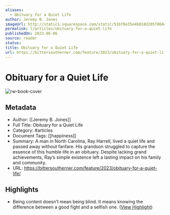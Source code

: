 ```yaml
---
aliases:
  - Obituary for a Quiet Life
author: Jeremy B. Jones
imageUrl: http://static1.squarespace.com/static/51bf0e35e4b010d205f86840/t/645d4f15681dc8700eec2356/1683836698601/harrell20%2Bcopy.jpg?format=1500w
permalink: l/articles/obituary-for-a-quiet-life
publishedOn: 2023-06-06
source: reader
status: 
title: Obituary for a Quiet Life
url: https://bittersoutherner.com/feature/2023/obituary-for-a-quiet-life/
---
```

# Obituary for a Quiet Life

![rw-book-cover](http://static1.squarespace.com/static/51bf0e35e4b010d205f86840/t/645d4f15681dc8700eec2356/1683836698601/harrell20%2Bcopy.jpg?format=1500w)

## Metadata

- Author: [[Jeremy B. Jones]]
- Full Title: Obituary for a Quiet Life
- Category: #articles
- Document Tags: [[happiness]]
- Summary: A man in North Carolina, Ray Harrell, lived a quiet life and passed away without fanfare. His grandson struggled to capture the essence of this humble life in an obituary. Despite lacking grand achievements, Ray’s simple existence left a lasting impact on his family and community.
- URL: https://bittersoutherner.com/feature/2023/obituary-for-a-quiet-life/

## Highlights

- Being content doesn’t mean being blind. It means knowing the difference between a good fight and a selfish one. ([View Highlight](https://read.readwise.io/read/01j0hf3e7z0dyv1ejaxhce5f4k))
